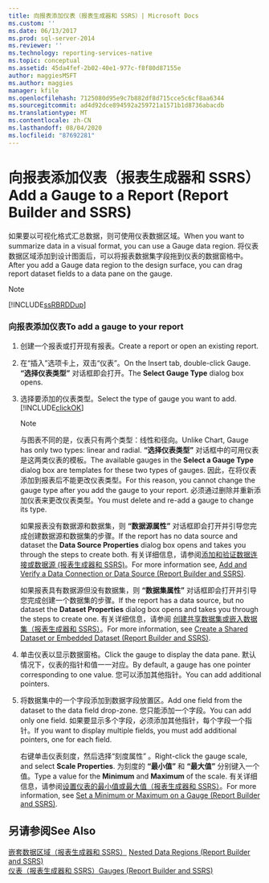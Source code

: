 ```yaml
---
title: 向报表添加仪表（报表生成器和 SSRS）| Microsoft Docs
ms.custom: ''
ms.date: 06/13/2017
ms.prod: sql-server-2014
ms.reviewer: ''
ms.technology: reporting-services-native
ms.topic: conceptual
ms.assetid: 45da4fef-2b02-40e1-977c-f8f80d87155e
author: maggiesMSFT
ms.author: maggies
manager: kfile
ms.openlocfilehash: 7125080d95e9c7b882df8d715cce5c6cf8aa6344
ms.sourcegitcommit: ad4d92dce894592a259721a1571b1d8736abacdb
ms.translationtype: MT
ms.contentlocale: zh-CN
ms.lasthandoff: 08/04/2020
ms.locfileid: "87692281"
---
```

# <a name="add-a-gauge-to-a-report-report-builder-and-ssrs"></a><span data-ttu-id="b892c-102">向报表添加仪表（报表生成器和 SSRS）</span><span class="sxs-lookup"><span data-stu-id="b892c-102">Add a Gauge to a Report (Report Builder and SSRS)</span></span>
  <span data-ttu-id="b892c-103">如果要以可视化格式汇总数据，则可使用仪表数据区域。</span><span class="sxs-lookup"><span data-stu-id="b892c-103">When you want to summarize data in a visual format, you can use a Gauge data region.</span></span> <span data-ttu-id="b892c-104">将仪表数据区域添加到设计图面后，可以将报表数据集字段拖到仪表的数据窗格中。</span><span class="sxs-lookup"><span data-stu-id="b892c-104">After you add a Gauge data region to the design surface, you can drag report dataset fields to a data pane on the gauge.</span></span>  
  
> [!NOTE]  
>  [!INCLUDE[ssRBRDDup](../../includes/ssrbrddup-md.md)]  
  
### <a name="to-add-a-gauge-to-your-report"></a><span data-ttu-id="b892c-105">向报表添加仪表</span><span class="sxs-lookup"><span data-stu-id="b892c-105">To add a gauge to your report</span></span>  
  
1.  <span data-ttu-id="b892c-106">创建一个报表或打开现有报表。</span><span class="sxs-lookup"><span data-stu-id="b892c-106">Create a report or open an existing report.</span></span>  
  
2.  <span data-ttu-id="b892c-107">在“插入”选项卡上，双击“仪表”。</span><span class="sxs-lookup"><span data-stu-id="b892c-107">On the Insert tab, double-click Gauge.</span></span> <span data-ttu-id="b892c-108">**“选择仪表类型”** 对话框即会打开。</span><span class="sxs-lookup"><span data-stu-id="b892c-108">The **Select Gauge Type** dialog box opens.</span></span>  
  
3.  <span data-ttu-id="b892c-109">选择要添加的仪表类型。</span><span class="sxs-lookup"><span data-stu-id="b892c-109">Select the type of gauge you want to add.</span></span> [!INCLUDE[clickOK](../../includes/clickok-md.md)]  
  
    > [!NOTE]  
    >  <span data-ttu-id="b892c-110">与图表不同的是，仪表只有两个类型：线性和径向。</span><span class="sxs-lookup"><span data-stu-id="b892c-110">Unlike Chart, Gauge has only two types: linear and radial.</span></span> <span data-ttu-id="b892c-111">**“选择仪表类型”** 对话框中的可用仪表是这两类仪表的模板。</span><span class="sxs-lookup"><span data-stu-id="b892c-111">The available gauges in the **Select a Gauge Type** dialog box are templates for these two types of gauges.</span></span> <span data-ttu-id="b892c-112">因此，在将仪表添加到报表后不能更改仪表类型。</span><span class="sxs-lookup"><span data-stu-id="b892c-112">For this reason, you cannot change the gauge type after you add the gauge to your report.</span></span> <span data-ttu-id="b892c-113">必须通过删除并重新添加仪表来更改仪表类型。</span><span class="sxs-lookup"><span data-stu-id="b892c-113">You must delete and re-add a gauge to change its type.</span></span>  
  
     <span data-ttu-id="b892c-114">如果报表没有数据源和数据集，则 **“数据源属性”** 对话框即会打开并引导您完成创建数据源和数据集的步骤。</span><span class="sxs-lookup"><span data-stu-id="b892c-114">If the report has no data source and dataset the **Data Source Properties** dialog box opens and takes you through the steps to create both.</span></span> <span data-ttu-id="b892c-115">有关详细信息，请参阅[添加和验证数据连接或数据源 &#40;报表生成器和 SSRS&#41;](../report-data/add-and-verify-a-data-connection-report-builder-and-ssrs.md)。</span><span class="sxs-lookup"><span data-stu-id="b892c-115">For more information see, [Add and Verify a Data Connection or Data Source &#40;Report Builder and SSRS&#41;](../report-data/add-and-verify-a-data-connection-report-builder-and-ssrs.md).</span></span>  
  
     <span data-ttu-id="b892c-116">如果报表具有数据源但没有数据集，则 **“数据集属性”** 对话框即会打开并引导您完成创建一个数据集的步骤。</span><span class="sxs-lookup"><span data-stu-id="b892c-116">If the report has a data source, but no dataset the **Dataset Properties** dialog box opens and takes you through the steps to create one.</span></span> <span data-ttu-id="b892c-117">有关详细信息，请参阅 [创建共享数据集或嵌入数据集（报表生成器和 SSRS）](../report-data/create-a-shared-dataset-or-embedded-dataset-report-builder-and-ssrs.md)。</span><span class="sxs-lookup"><span data-stu-id="b892c-117">For more information, see [Create a Shared Dataset or Embedded Dataset &#40;Report Builder and SSRS&#41;](../report-data/create-a-shared-dataset-or-embedded-dataset-report-builder-and-ssrs.md).</span></span>  
  
4.  <span data-ttu-id="b892c-118">单击仪表以显示数据窗格。</span><span class="sxs-lookup"><span data-stu-id="b892c-118">Click the gauge to display the data pane.</span></span> <span data-ttu-id="b892c-119">默认情况下，仪表的指针和值一一对应。</span><span class="sxs-lookup"><span data-stu-id="b892c-119">By default, a gauge has one pointer corresponding to one value.</span></span> <span data-ttu-id="b892c-120">您可以添加其他指针。</span><span class="sxs-lookup"><span data-stu-id="b892c-120">You can add additional pointers.</span></span>  
  
5.  <span data-ttu-id="b892c-121">将数据集中的一个字段添加到数据字段放置区。</span><span class="sxs-lookup"><span data-stu-id="b892c-121">Add one field from the dataset to the data field drop-zone.</span></span> <span data-ttu-id="b892c-122">您只能添加一个字段。</span><span class="sxs-lookup"><span data-stu-id="b892c-122">You can add only one field.</span></span> <span data-ttu-id="b892c-123">如果要显示多个字段，必须添加其他指针，每个字段一个指针。</span><span class="sxs-lookup"><span data-stu-id="b892c-123">If you want to display multiple fields, you must add additional pointers, one for each field.</span></span>  
  
     <span data-ttu-id="b892c-124">右键单击仪表刻度，然后选择“刻度属性”  。</span><span class="sxs-lookup"><span data-stu-id="b892c-124">Right-click the gauge scale, and select **Scale Properties**.</span></span> <span data-ttu-id="b892c-125">为刻度的 **“最小值”** 和 **“最大值”** 分别键入一个值。</span><span class="sxs-lookup"><span data-stu-id="b892c-125">Type a value for the **Minimum** and **Maximum** of the scale.</span></span> <span data-ttu-id="b892c-126">有关详细信息，请参阅[设置仪表的最小值或最大值（报表生成器和 SSRS）](set-a-minimum-or-maximum-on-a-gauge-report-builder-and-ssrs.md)。</span><span class="sxs-lookup"><span data-stu-id="b892c-126">For more information, see [Set a Minimum or Maximum on a Gauge &#40;Report Builder and SSRS&#41;](set-a-minimum-or-maximum-on-a-gauge-report-builder-and-ssrs.md).</span></span>  
  
## <a name="see-also"></a><span data-ttu-id="b892c-127">另请参阅</span><span class="sxs-lookup"><span data-stu-id="b892c-127">See Also</span></span>  
 <span data-ttu-id="b892c-128">[嵌套数据区域（报表生成器和 SSRS）](nested-data-regions-report-builder-and-ssrs.md) </span><span class="sxs-lookup"><span data-stu-id="b892c-128">[Nested Data Regions &#40;Report Builder and SSRS&#41;](nested-data-regions-report-builder-and-ssrs.md) </span></span>  
 [<span data-ttu-id="b892c-129">仪表（报表生成器和 SSRS）</span><span class="sxs-lookup"><span data-stu-id="b892c-129">Gauges &#40;Report Builder and SSRS&#41;</span></span>](gauges-report-builder-and-ssrs.md)  
  
  
